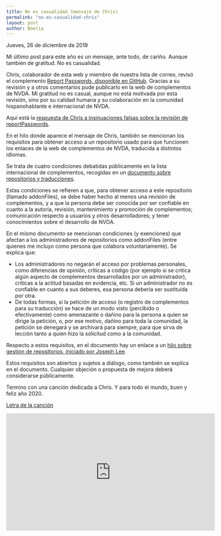 ```yaml
---
title: No es casualidad (mensaje de Chris)
permalink: "no-es-casualidad-chris"
layout: post
author: Noelia
---
```


<footer>Jueves, 26 de diciembre de 2019</footer>

Mi último post para este año es un mensaje, ante todo, de cariño. Aunque también de gratitud. No es casualidad.

Chris, colaborador de esta web y miembro de nuestra lista de correo, revisó el complemento [Report Passwords, disponible en GitHub](https://github.com/nvdaes/reportpasswords). Gracias a su revisión y a otros comentarios pude publicarlo en la web de complementos de NVDA. Mi gratitud no es casual, aunque no está motivada por esta revisión, sino por su calidad humana y su colaboración en la comunidad hispanohablante e internacional de NVDA.

Aquí está la [respuesta de Chris a insinuaciones falsas sobre la revisión de reportPasswords](https://nvdaes.groups.io/g/lista/message/1112).

En el hilo donde aparece el mensaje de Chris, también se mencionan los requisitos para obtener acceso a un repositorio usado para que funcionen los enlaces de la web de complementos de NVDA, traducida a distintos idiomas.

Se trata de cuatro condiciones debatidas públicamente en la lista internacional de complementos, recogidas en un [documento sobre repositorios y traducciones](https://github.com/nvdaaddons/nvdaaddons.github.io/wiki/MakeAddonsTranslatable).

Estas condiciones se refieren a que, para obtener acceso a este repositorio (llamado addonFiles), se debe haber hecho al menos una revisión de complementos, y a que la persona debe ser conocida por ser confiable en cuanto a la autoría, revisión, mantenimiento y promoción de complementos; comunicación respecto a usuarios y otros desarrolladores; y tener conocimientos sobre el desarrollo de NVDA.

En el mismo documento se mencionan condiciones (y exenciones) que afectan a los administradores de repositorios como addonFiles (entre quienes me incluyo como persona que colabora voluntariamente). Se explica que:

- Los administradores no negarán el acceso por problemas personales, como diferencias de opinión, críticas a código (por ejemplo si se critica algún aspecto de complementos desarrollados por un administrador), críticas a la actitud basadas en evidencia, etc. Si un administrador no es confiable en cuanto a sus deberes, esa persona debería ser sustituida por otra.
- De todas formas, si la petición de acceso (o registro de complementos para su traducción) se hace de un modo visto (percibido o efectivamente) como amenazante o dañino para la persona a quien se dirige la petición, o, por ese motivo, dañino para toda la comunidad, la petición se denegará y se archivará para siempre, para que sirva de lección tanto a quien hizo la solicitud como a la comunidad.

Respecto a estos requisitos, en el documento hay un enlace a un [hilo sobre gestión de repositorios, iniciado por Joseph Lee](https://nvda-addons.groups.io/g/nvda-addons/message/6937).

Estos requisitos son abiertos y sujetos a diálogo, como también se explica en el documento. Cualquier objeción o propuesta de mejora deberá considerarse públicamente.

Termino con una canción dedicada a Chris. Y para todo el mundo, buen y feliz año 2020.

[Letra de la canción](https://www.letras.com/joaquin-sabina/330186/)

<iframe width="560" height="315" src="https://www.youtube.com/embed/uPZekf4PPks" frameborder="0" allow="accelerometer; autoplay; encrypted-media; gyroscope; picture-in-picture" allowfullscreen></iframe>

